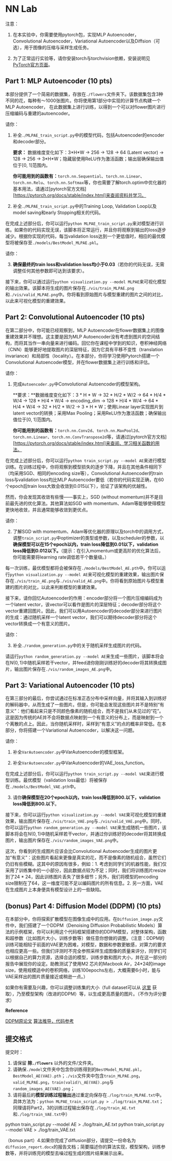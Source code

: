 # NN Lab

注意：

1. 在本实验中，你需要使用pytorch包，实现MLP Autoencoder，Convolutional Autoencoder，Variational Autoencoder以及Diffsion（可选），用于图像的压缩与采样生成任务。
   
2. 为了正常运行实验等，请你安装torch与torchvision依赖，安装说明见[PyTorch官方页面](https://pytorch.org/get-started/locally/)。


## Part 1: MLP Autoencoder (10 pts)

本部分提供了一个简易的数据集，存放在`./flowers`文件夹下。该数据集包含3种不同的花，每种有～1000张图片。你将使用第1部分中实现的计算节点构建一个MLP Autoencoder， 在此数据集上进行训练，以得到一个可以对flower图片进行压缩编码与重建的autoencoder。

请你：

1. 补全`./MLPAE_train_script.py`中的模型代码，包括Autoencoder的encoder和decoder部分。

   **要求：** 数据维度变化如下：3\*H\*W -> 256 -> 128 -> 64 (Latent vector) -> 128 -> 256 -> 3\*H\*W；隐藏层使用ReLU作为激活函数；输出层确保输出值位于[0, 1]范围内。

   **你可能用到的函数有：**`torch.nn.Sequential`、`torch.nn.Linear`、`torch.nn.Relu`、`torch.nn.Softmax`等，你也需要了解torch.optim中优化器的基本用法，请通过[pytorch官方文档][https://pytorch.org/docs/stable/index.html]来查阅资料并学习。

2. 补全`./MLPAE_train_script.py`中的Training Loop, Validation Loop以及model saving和early Stopping相关的代码。

在完成上述部分后，你可以运行`python MLPAE_train_script.py`来对模型进行训练。如果你的代码实现无误，该脚本将正常运行，并且你将观察到输出的loss逐步减少。根据你实现的代码，每当validation loss达到一个更低值时，相应的最优模型将被保存至`./models/BestModel_MLPAE.pkl`。

请你：

3. **确保最终的train loss和validation loss均小于0.03**（若你的代码无误，无需调整任何其他参数即可达到该要求）。

接下来，你可以通过运行`python visualization.py --model MLPAE`来可视化模型的输出效果。该脚本将生成的图片保存在`./vis/train_MLPAE.png`和`./vis/valid_MLPAE.png`中。你将看到原始图片与模型重建的图片之间的对比，以此来可视化模型的重建效果。


## Part 2: Convolutional Autoencoder (10 pts)

在第二部分中，你可能已经观察到，MLP Autoencoder在flower数据集上的图像重建效果并不理想。这主要是因为MLP Autoencoder没有考虑到图片的空间结构，而将其当作一串向量来进行编码。回忆你在课程中学到的知识，卷积神经网络（CNN）能够更好地提取图片的深层特征，因为它具有平移不变性（translation invariance）和局部性（locality）。在本部分，你将学习使用Pytorch搭建一个Convolutional Autoencoder模型，并在flower数据集上进行训练和评估。

请你：

1. 完成`Autoencoder.py`中Convolutional Autoencoder的模型架构。

   **要求：**数据维度变化如下：3 * H * W -> 32 * H/2 * W/2 -> 64 * H/4 * W/4 -> 128 * H/4 * W/4 -> encoding_dim -> 128 * H/4 * W/4 -> 64 * H/4 * W/4 -> 32 * H/2 * W/2 -> 3 * H * W；使用Linear layer实现图片到latent vector的转换；采用Max Pooling；采用ReLU作为激活函数；确保输出值位于[0, 1]范围内。

   **你可能用到的函数有：**`torch.nn.Conv2d`、`torch.nn.MaxPool2d`、`torch.nn.Linear`、`torch.nn.ConvTranspose2d`等，请通过[pytorch官方文档][https://pytorch.org/docs/stable/index.html]来查阅、学习相关函数的用法。

在完成上述部分后，你可以运行`python train_script.py --model AE`来进行模型训练。在训练过程中，你将观察到模型损失的逐步下降，并且在其他条件相同下（均采用SGD、相同的encoding size等），Convolutional Autoencoder的train loss与validation loss均比MLP Autoencoder要低（若你的代码实现正确，在60个epoch后train loss大致会收敛到0.015以下），验证了该架构的优越性。

然而，你会发现其收敛有些慢——事实上，SGD (without momentum)并不是目前最先进的优化算法。其他算法如SGD with momentum、Adam等能够使得模型更快地收敛，并且通常能够收敛到更优点。

请你：

2. 了解SGD with momentum、Adam等优化器的原理以及torch中的调用方式，调整`train_script.py`中optimizer的类型或参数，以及scheduler的参数，以**确保模型可以在15个epoch以内，train loss降低到0.01以下，validation loss降低到0.012以下。**（提示：在引入momentum或更高阶的优化算法后，你可能需要将learning rate调低若干个数量级。）

每一次训练，最优模型都将会被保存在`./models/BestModel_AE.pth`中。你可以运行`python visualization.py --model AE`来可视化模型的重建效果，输出图片保存在`./vis/train_AE.png`与`./vis/valid_AE.png`中。你将看到原始图片与模型重建的图片的对比，以此来判断模型的重建效果。


接下来，请你回忆Autoencoder的作用：encoder部分将一个图片压缩编码成为一个latent vector，该vector可以看作是图片的深层特征；decoder部分将这个vector重建回图片。因此，我们可以用Autoencoder的decoder部分来进行图片的生成：通过随机采样一个latent vector，我们可以期待decoder部分将这个vector转换成一个有意义的图片。

请你：

3. 补全`./random_generation.py`中的关于随机采样生成图片的代码。

请运行`python random_generation.py --model AE`来生成一些图片，该脚本将会在$N(0, 1)$中随机采样若干vector，并feed进你刚刚训练好的decoder将其转换成图片，输出图片保存在`./vis/random_images_AE.png`中。


## Part 3: Variational Autoencoder (10 pts)
在第三部分的最后，你尝试通过在标准正态分布中采样向量，并将其输入到训练好的解码器中，从而生成了一些图片。但是，你可能会发现这些图片并不是特别“有意义”：他们看起来只是不同颜色像素的随机组合，而不是我们从未见过的“花”。这是因为传统的AE并不会将数据点映射到一个有意义的分布上，而是映射到一个个离散的点上。因此，当你随机采样时，采样到“有意义”的点的概率非常低。在本部分，你将搭建一个Variational Autoencoder，以解决这一问题。

请你：

1. 补全`VarAutoencoder.py`中VarAutoencoder的模型框架。

2. 补全`VarAutoencoder.py`中VarAutoencoder的VAE_loss_function。

在完成上述部分后，你可以运行`python train_script.py --model VAE`来进行模型训练。最优模型（validation loss最低）将被保存在`./models/BestModel_VAE.pth`中。

3. 请你**确保模型在20个epoch以内，train loss降低到800.以下，validation loss降低到800.以下**。


接下来，你可以运行`python visualization.py --model VAE`来可视化模型的重建效果，输出图片保存在`./vis/train_VAE.png`与`./vis/valid_VAE.png`中。同时，你可以运行`python random_generation.py --model VAE`来生成随机一些图片，该脚本将会在$N(0, 1)$中随机采样若干vector，并通过你训练好的decoder将其转换成图片，输出图片保存在`./vis/random_images_VAE.png`中。

这次，你看到的生成图片应该会比Convolutional Autoencoder生成的图片更加“有意义”：这些图片看起来更像是真实的花，而不是像素的随机组合，虽然它们仍旧有些模糊。这其中的原因有很多，例如：1. 考虑到同学们的机器性能，我们仅采用了训练集中的一小部分，因此数据点较为不足；同时，我们将训练图片resize到了24 * 24，因此训练图片丢失了很多细节；另外，我们将模型的encoding size限制在了64，这一维度可能不足以编码图片的所有信息。2. 另一方面，VAE在生成图片上本身便具有模型设计上的一些缺陷。

## (bonus) Part 4: Diffusion Model (DDPM) (10 pts)

在本部分中，你将探索扩散模型在图像生成中的应用。在`Diffusion_image.py`文件中，我们搭建了一个DDPM（Denoising Diffusion Probabilistic Models）算法的示例框架，你可以利用这个代码框架搭建你的DDPM模型，对整体架构，函数和超参数（比如图片大小，训练步数等）做任意你想做的调整。（注意：DDPM的训练可能相较于前面的VAE更为困难，对模型，数据和参数更敏感，对算力的要求也相应更高一些。但我们评测时不完全参照采样生成图像的质量来评分，同学们可以根据自己的算力资源，选择合适的模型，训练步数和图片大小，并在这一部分的报告中展现你的设定。助教测试了使用M2 芯片的Macbook Air，24*24的image size，使用规模适中的卷积网络，训练100epochs左右，大概需要6小时，能与VAE采样出的图片质量接近或稍逊一点。）

如果你有需要及兴趣，你可以调整训练集的大小（full dataset可以从 [这里](https://www.kaggle.com/datasets/l3llff/flowers) 获取），乃至模型架构（改进的DDPM）等，以生成更高质量的图片。（不作为评分要求）

**Reference**

[DDPM原论文](https://arxiv.org/pdf/2006.11239)
[算法推导，代码参考](https://www.bilibili.com/video/BV1b541197HX/?spm_id_from=333.788&vd_source=295aeb7cc6407338dd3e15d41a6b90ed)


## 提交格式

提交时：
1. 请保留 **除`./flowers`** 以外的文件/文件夹。
2. 请确保`./model`文件夹中包含你训练得到的`BestModel_MLPAE.pkl`，`BestModel_AE(VAE).pth`；`./vis`文件夹中包含`train_MLPAE.png`，`valid_MLPAE.png`，`train(valid)\_AE(VAE).png`与`random_images_AE(VAE).png`；
3. 请将最后的**模型训练过程输出**通过重定向保存在`./log/train_MLPAE.txt`中。具体方法为：`python MLPAE_train_script.py > ./log/train_MLPAE.txt`；同理请将Part2，3的训练过程输出保存在`./log/train_AE.txt`和`./log/train_VAE.txt`中）

python train_script.py --model AE > ./log/train_AE.txt
python train_script.py --model VAE > ./log/train_VAE.txt

（bonus part）4.如果你完成了diffusion部分，请提交一份命名为`diffusion_report.docx`的报告文档；简要描述你的算法实现，模型架构，训练参数等，并将训练完的模型去噪过程生成的图片结果展示出来。


